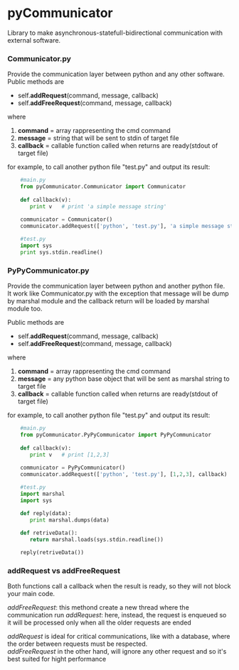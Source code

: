 # pyCommunicator
Library to make asynchronous-statefull-bidirectional communication with external software.  

### Communicator.py
Provide the communication layer between python and any other software.  
Public methods are  
* self.**addRequest**(command, message, callback)
* self.**addFreeRequest**(command, message, callback)

where   

1. **command** = array rappresenting the cmd command
2. **message** = string that will be sent to stdin of target file
3. **callback** = callable function called when returns are ready(stdout of target file)

for example, to call another python file "test.py" and output its result:

```python
    #main.py
    from pyCommunicator.Communicator import Communicator
   
    def callback(v):
       print v   # print 'a simple message string'
   
    communicator = Communicator()
    communicator.addRequest(['python', 'test.py'], 'a simple message string', callback)
```

```python
    #test.py
    import sys
    print sys.stdin.readline()
```


### PyPyCommunicator.py
Provide the communication layer between python and another python file.   
It work like Communicator.py with the exception that message will be dump by marshal module and the callback return will be loaded by marshal module too.  

Public methods are  
* self.**addRequest**(command, message, callback)
* self.**addFreeRequest**(command, message, callback)

where   

1. **command** = array rappresenting the cmd command
2. **message** = any python base object that will be sent as marshal string to target file
3. **callback** = callable function called when returns are ready(stdout of target file)

for example, to call another python file "test.py" and output its result:

```python
    #main.py
    from pyCommunicator.PyPyCommunicator import PyPyCommunicator
   
    def callback(v):
       print v   # print [1,2,3]
   
    communicator = PyPyCommunicator()
    communicator.addRequest(['python', 'test.py'], [1,2,3], callback)
```

```python
    #test.py
    import marshal
    import sys

    def reply(data):
       print marshal.dumps(data)
    
    def retriveData():
       return marshal.loads(sys.stdin.readline())

    reply(retriveData())
```

### addRequest vs addFreeRequest
Both functions call a callback when the result is ready, so they will not block your main code.   

*addFreeRequest*: this methond create a new thread where the communication run
*addRequest*: here, instead, the request is enqueued so it will be processed only when all the older requests are ended  


*addRequest* is ideal for critical communications, like with a database, where the order between requests must be respected.   
*addFreeRequest* in the other hand, will ignore any other request and so it's best suited for hight performance
